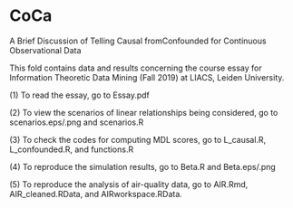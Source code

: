 # CoCa
A Brief Discussion of Telling Causal fromConfounded for Continuous Observational Data

This fold contains data and results concerning the course essay for Information Theoretic Data Mining (Fall 2019) at LIACS, Leiden University.

(1) To read the essay, go to Essay.pdf

(2) To view the scenarios of linear relationships being considered, go to scenarios.eps/.png and scenarios.R

(3) To check the codes for computing MDL scores, go to L_causal.R, L_confounded.R, and functions.R

(4) To reproduce the simulation results, go to Beta.R and Beta.eps/.png

(5) To reproduce the analysis of air-quality data, go to AIR.Rmd, AIR_cleaned.RData, and AIRworkspace.RData.
